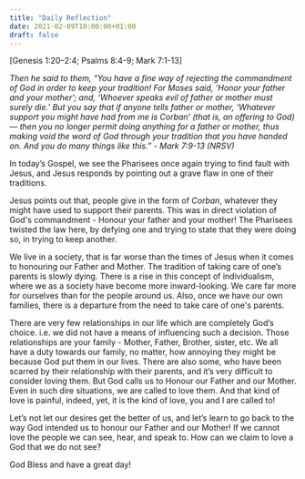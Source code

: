 ```yaml
---
title: "Daily Reflection"
date: 2021-02-09T10:00:00+01:00
draft: false
---
```


[Genesis 1:20–2:4; Psalms 8:4-9; Mark 7:1-13]

_Then he said to them, “You have a fine way of rejecting the commandment of God in order to keep your tradition! For Moses said, ‘Honor your father and your mother’; and, ‘Whoever speaks evil of father or mother must surely die.’ But you say that if anyone tells father or mother, ‘Whatever support you might have had from me is Corban’ (that is, an offering to God)— then you no longer permit doing anything for a father or mother, thus making void the word of God through your tradition that you have handed on. And you do many things like this.” - Mark 7:9-13 (NRSV)_

In today’s Gospel, we see the Pharisees once again trying to find fault with Jesus, and Jesus responds by pointing out a grave flaw in one of their traditions.

Jesus points out that, people give in the form of _Corban_, whatever they might have used to support their parents. This was in direct violation of God's commandment - Honour your father and your mother! The Pharisees twisted the law here, by defying one and trying to state that they were doing so, in trying to keep another.

We live in a society, that is far worse than the times of Jesus when it comes to honouring our Father and Mother. The tradition of taking care of one’s parents is slowly dying. There is a rise in this concept of individualism, where we as a society have become more inward-looking. We care far more for ourselves than for the people around us. Also, once we have our own families, there is a departure from the need to take care of one's parents.

There are very few relationships in our life which are completely God’s choice. i.e. we did not have a means of influencing such a decision. Those relationships are your family - Mother, Father, Brother, sister, etc. We all have a duty towards our family, no matter, how annoying they might be because God put them in our lives. There are also some, who have been scarred by their relationship with their parents, and it’s very difficult to consider loving them. But God calls us to Honour our Father and our Mother. Even in such dire situations, we are called to love them. And that kind of love is painful, indeed, yet, it is the kind of love, you and I are called to!

Let’s not let our desires get the better of us, and let’s learn to go back to the way God intended us to honour our Father and our Mother! If we cannot love the people we can see, hear, and speak to. How can we claim to love a God that we do not see?

God Bless and have a great day!
